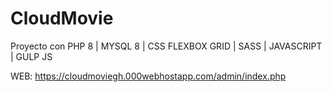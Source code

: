 # CloudMovie
Proyecto con PHP  8 | MYSQL 8 | CSS FLEXBOX  GRID | SASS | JAVASCRIPT | GULP JS

WEB: https://cloudmoviegh.000webhostapp.com/admin/index.php
